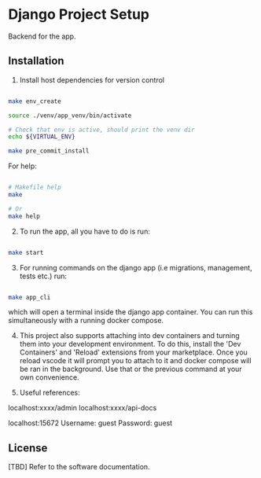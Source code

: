 # Django Project Setup

Backend for the app.

## Installation

1. Install host dependencies for version control
```bash

make env_create

source ./venv/app_venv/bin/activate

# Check that env is active, should print the venv dir
echo ${VIRTUAL_ENV}

make pre_commit_install

```

For help:

```bash

# Makefile help
make

# Or
make help

```

2. To run the app, all you have to do is run:

```bash

make start

```

3. For running commands on the django app (i.e migrations, management, tests etc.) run:

```bash

make app_cli

```
which will open a terminal inside the django app container. You can run this
simultaneously with a running docker compose.

4. This project also supports attaching into dev containers and turning them into your development environment.
To do this, install the 'Dev Containers' and 'Reload' extensions from your marketplace. Once you reload vscode
it will prompt you to attach to it and docker compose will be ran in the background. Use that or the previous command at your own convenience.

5. Useful references:

localhost:xxxx/admin
localhost:xxxx/api-docs

<!-- RabbitMQ Monitoring -->
localhost:15672
Username: guest
Password: guest


## License

[TBD] Refer to the software documentation.
